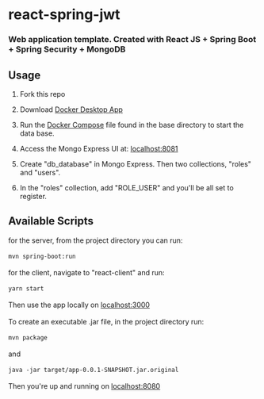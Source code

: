 # react-spring-jwt

### Web application template. Created with React JS + Spring Boot + Spring Security + MongoDB

## Usage
1. Fork this repo

2. Download [Docker Desktop App](https://www.docker.com/products/docker-desktop)

3. Run the [Docker Compose](https://github.com/CalebTracey/react-spring-jwt/blob/main/docker-compose.yaml) file found in the base directory to start the data base.

4. Access the Mongo Express UI at: [localhost:8081](http://localhost:8081/)

5. Create "db_database" in Mongo Express. Then two collections, "roles" and "users".

6. In the "roles" collection, add "ROLE_USER" and you'll be all set to register.

## Available Scripts
for the server, from the project directory you can run:
<br />
<br />
`mvn spring-boot:run`
<br />
<br />
for the client, navigate to "react-client" and run:
<br />
<br />
`yarn start`
<br />
<br />
Then use the app locally on [localhost:3000](http://localhost:3000/)
<br />
<br />
To create an executable .jar file, in the project directory run:
<br />
<br />
`mvn package`
<br />
<br />
and
<br />
<br />
`java -jar target/app-0.0.1-SNAPSHOT.jar.original`
<br />
<br />
Then you're up and running on [localhost:8080](http://localhost:8080/)
